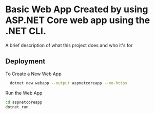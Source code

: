 
# Basic Web App Created by using ASP.NET Core web app using the .NET CLI.

A brief description of what this project does and who it's for


## Deployment

To Create a New Web App

```bash
  dotnet new webapp --output aspnetcoreapp --no-https
```
Run the Web App
```bash
cd aspnetcoreapp
dotnet run
```

